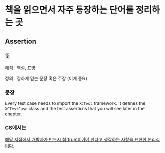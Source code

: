 # 책을 읽으면서 자주 등장하는 단어를 정리하는 곳


## Assertion

### 뜻

해석 : 역설, 표명

정의 : 강하게 믿는 문장 혹은 주장 (이게 중요)

### 문장

Every test case needs to import the `XCTest` framework. It defines the `XCTestCase` class and the test assertions that you will see later in the chapter.

### CS에서는

 [해당 지점에서 개발자가 반드시 참(true)이어야 한다고 생각하는 사항을 표현한 논리식이다.](https://grapevine9700.tistory.com/17)